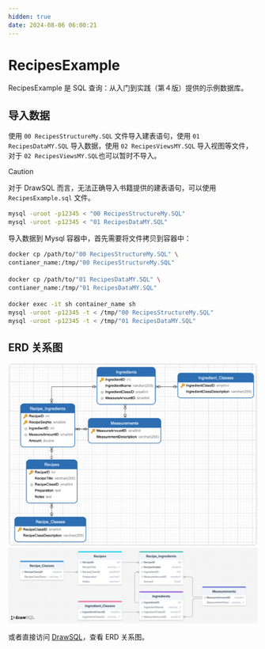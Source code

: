 ```yaml
---
hidden: true
date: 2024-08-06 06:00:21
---
```


# RecipesExample

RecipesExample 是 SQL 查询：从入门到实践（第４版）提供的示例数据库。

## 导入数据

使用 `00 RecipesStructureMy.SQL` 文件导入建表语句，使用 `01 RecipesDataMY.SQL` 导入数据，使用 `02 RecipesViewsMY.SQL` 导入视图等文件，对于 `02 RecipesViewsMY.SQL`也可以暂时不导入。

> [!CAUTION]
> 对于 DrawSQL 而言，无法正确导入书籍提供的建表语句，可以使用 `RecipesExample.sql` 文件。

```sh
mysql -uroot -p12345 < "00 RecipesStructureMy.SQL"
mysql -uroot -p12345 < "01 RecipesDataMY.SQL"
```

导入数据到 Mysql 容器中，首先需要将文件拷贝到容器中：

```sh
docker cp /path/to/"00 RecipesStructureMy.SQL" \
contianer_name:/tmp/"00 RecipesStructureMy.SQL"

docker cp /path/to/"01 RecipesDataMY.SQL" \
contianer_name:/tmp/"01 RecipesDataMY.SQL"

docker exec -it sh container_name sh
mysql -uroot -p12345 -t < /tmp/"00 RecipesStructureMy.SQL"
mysql -uroot -p12345 -t < /tmp/"01 RecipesDataMY.SQL"
```

## ERD 关系图

![Navicate Export ERD](./imgs//image.png)
![DrawSQL Export ERD](./imgs/drawsql.png)

或者直接访问 [DrawSQL](https://drawsql.app/teams/sql-404/diagrams/recipesexample)，查看 ERD 关系图。
